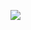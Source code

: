 ![](https://www.nta.go.jp/tmp/745dd777-b2d3-44a5-aae4-40cf2215698b/images/bee6546bdc6e52b1ad83519bd2154e4de281aba682f24551355eee117220d7a5.jpg)